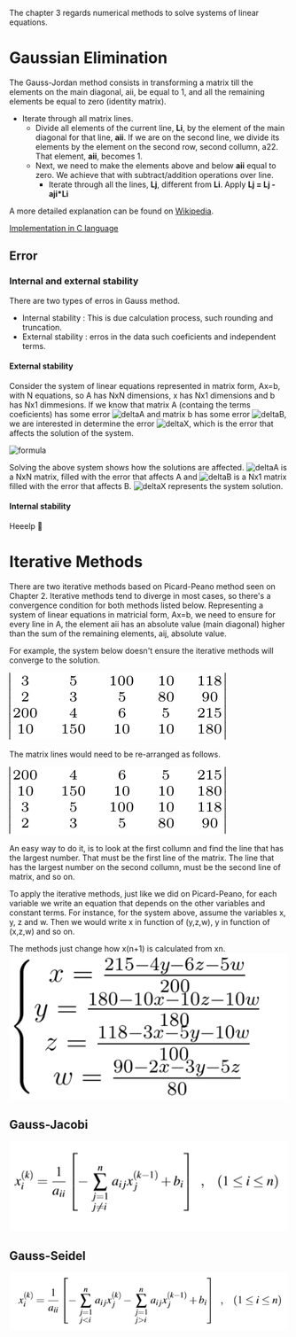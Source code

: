 
The chapter 3 regards numerical methods to solve systems of linear equations.
# Gaussian Elimination
The Gauss-Jordan method consists in transforming a matrix till the elements on the main diagonal, aii, be equal to 1, and all the remaining elements be equal to zero (identity matrix). 

* Iterate through all matrix lines.
    * Divide all elements of the current line, **Li**, by the element of the main diagonal for that line, **aii**. If we are on the second line, we divide its elements by the element on the second row, second collumn, a22. That element, **aii**, becomes 1.
    * Next, we need to make the elements above and below **aii** equal to zero. We achieve that with subtract/addition operations over line.
        * Iterate through all the lines, **Lj**, different from **Li**. Apply **Lj = Lj - aji*Li**

A more detailed explanation can be found on [Wikipedia](https://en.wikipedia.org/wiki/Gaussian_elimination).

[Implementation in C language](Gaussian%20elimination.c)

## Error
### Internal and external stability
There are two types of erros in Gauss method. 
* Internal stability : This is due calculation process, such rounding and truncation.
* External stability : erros in the data such coeficients and independent terms.

#### External stability
Consider the system of linear equations represented in matrix form, Ax=b, with N equations, so A has NxN dimensions, x has Nx1 dimensions and b has Nx1 dimmesions. 
If we know that matrix A (containg the terms coeficients) has some error ![deltaA](http://latex.codecogs.com/png.latex?\inline&space;\dpi{150}&space;\tiny&space;\delta&space;a) and matrix b has some error ![deltaB](http://latex.codecogs.com/png.latex?\inline&space;\dpi{150}&space;\tiny&space;\delta&space;b), we are interested in determine the error ![deltaX](http://latex.codecogs.com/png.latex?\inline&space;\dpi{150}&space;\tiny&space;\delta&space;x), which is the error that affects the solution of the system.

![formula](http://latex.codecogs.com/png.latex?\inline&space;\dpi{300}&space;\tiny&space;A.\delta&space;x&space;=&space;\delta&space;b&space;\pm&space;\delta&space;A.X_{0})

Solving the above system shows how the solutions are affected. 
![deltaA](http://latex.codecogs.com/png.latex?\inline&space;\dpi{150}&space;\tiny&space;\delta&space;a) is a NxN matrix, filled with the error that affects A and ![deltaB](http://latex.codecogs.com/png.latex?\inline&space;\dpi{150}&space;\tiny&space;\delta&space;b) is a Nx1 matrix filled with the error that affects B.
![deltaX](http://latex.codecogs.com/png.latex?\inline&space;\dpi{150}&space;\tiny&space;X_{0}) represents the system solution.

#### Internal stability
Heeelp :poop:

# Iterative Methods
There are two iterative methods based on Picard-Peano method seen on Chapter 2. Iterative methods tend to diverge in most cases, so there's a convergence condition for both methods listed below. Representing a system of linear equations in matricial form, Ax=b, we need to ensure for every line in A, the element aii has an absolute value (main diagonal) higher than the sum of the remaining elements, aij, absolute value.

For example, the system below doesn't ensure the iterative methods will converge to the solution.

![example1](img/diverge.png)

The matrix lines would need to be re-arranged as follows.

![example](img/converge.png)

An easy way to do it, is to look at the first collumn and find the line that has the largest number. That must be the first line of the matrix. The line that has the largest number on the second collumn, must be the second line of matrix, and so on.

To apply the iterative methods, just like we did on Picard-Peano, for each variable we write an equation that depends on the other variables and constant terms. For instance, for the system above, assume the variables x, y, z and w. Then we would write x in function of (y,z,w), y in function of (x,z,w) and so on.

The methods just change how x(n+1) is calculated from xn.
![equation](img/system.png)
## Gauss-Jacobi
![jacobi](img/jacobi.png)
## Gauss-Seidel
![seidel](img/seidel.png)   
